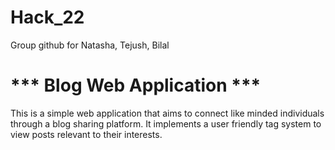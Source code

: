 # Hack_22
Group github for Natasha, Tejush, Bilal

<h1> *** Blog Web Application *** </h1>

This is a simple web application that aims to connect like minded individuals through a blog sharing platform. It implements a user friendly tag system to view posts relevant to their interests. 
